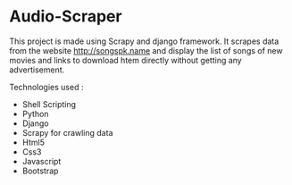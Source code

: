 Audio-Scraper
=============

This project is made using Scrapy and django framework. It scrapes data from the website http://songspk.name and display the list of songs of new movies and links to download htem directly without getting any advertisement. 

Technologies used :
* Shell Scripting 
* Python
* Django
* Scrapy for crawling data
* Html5
* Css3
* Javascript 
* Bootstrap